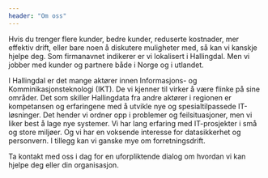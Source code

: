 ```yaml
---
header: "Om oss"
---
```

Hvis du trenger flere kunder, bedre kunder, reduserte kostnader, mer effektiv drift, eller bare noen å diskutere muligheter med, så kan vi kanskje hjelpe deg. Som firmanavnet indikerer er vi lokalisert i Hallingdal. Men vi jobber med kunder og partnere både i Norge og i utlandet.

I Hallingdal er det mange aktører innen Informasjons- og Komminikasjonsteknologi (IKT). De vi kjenner til virker å være flinke på sine områder. Det som skiller Hallingdata fra andre aktører i regionen er kompetansen og erfaringene med å utvikle nye og spesialtilpassede IT-løsninger. Det hender vi ordner opp i problemer og feilsituasjoner, men vi liker best å lage nye systemer.
Vi har lang erfaring med IT-prosjekter i små og store miljøer. Og vi har en voksende interesse for datasikkerhet og personvern. I tillegg kan vi ganske mye om forretningsdrift.

Ta kontakt med oss i dag for en uforpliktende dialog om hvordan vi kan hjelpe deg eller din organisasjon.